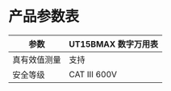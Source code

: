 # 产品参数表

| 参数             | UT15BMAX 数字万用表 |
|------------------|----------------------|
| 真有效值测量     | 支持                 |
| 安全等级         | CAT III 600V         |